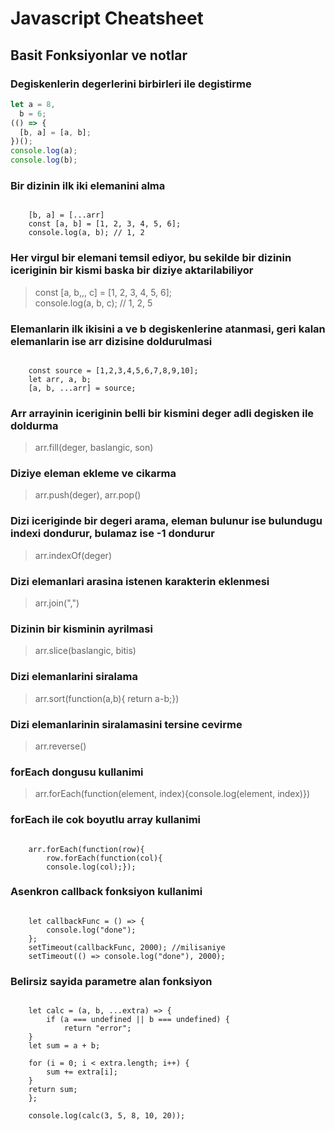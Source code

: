 # Javascript Cheatsheet

## Basit Fonksiyonlar ve notlar

### Degiskenlerin degerlerini birbirleri ile degistirme

```javascript
let a = 8,
  b = 6;
(() => {
  [b, a] = [a, b];
})();
console.log(a);
console.log(b);
```

### Bir dizinin ilk iki elemanini alma

<pre><code>
    [b, a] = [...arr]
    const [a, b] = [1, 2, 3, 4, 5, 6];  
    console.log(a, b); // 1, 2
</code></pre>

### Her virgul bir elemani temsil ediyor, bu sekilde bir dizinin iceriginin bir kismi baska bir diziye aktarilabiliyor

> const [a, b,,, c] = [1, 2, 3, 4, 5, 6];  
> console.log(a, b, c); // 1, 2, 5

### Elemanlarin ilk ikisini a ve b degiskenlerine atanmasi, geri kalan elemanlarin ise arr dizisine doldurulmasi

<pre><code>
    const source = [1,2,3,4,5,6,7,8,9,10];  
    let arr, a, b;  
    [a, b, ...arr] = source;
</code></pre>

### Arr arrayinin iceriginin belli bir kismini deger adli degisken ile doldurma

> arr.fill(deger, baslangic, son)

### Diziye eleman ekleme ve cikarma

> arr.push(deger), arr.pop()

### Dizi iceriginde bir degeri arama, eleman bulunur ise bulundugu indexi dondurur, bulamaz ise -1 dondurur

> arr.indexOf(deger)

### Dizi elemanlari arasina istenen karakterin eklenmesi

> arr.join(",")

### Dizinin bir kisminin ayrilmasi

> arr.slice(baslangic, bitis)

### Dizi elemanlarini siralama

> arr.sort(function(a,b){ return a-b;})

### Dizi elemanlarinin siralamasini tersine cevirme

> arr.reverse()

### forEach dongusu kullanimi

> arr.forEach(function(element, index){console.log(element, index)})

### forEach ile cok boyutlu array kullanimi

<pre><code>
    arr.forEach(function(row){  
        row.forEach(function(col){  
        console.log(col);});
</code></pre>

### Asenkron callback fonksiyon kullanimi

<pre><code>
    let callbackFunc = () => {
        console.log("done");
    };
    setTimeout(callbackFunc, 2000); //milisaniye
    setTimeout(() => console.log("done"), 2000);
</code></pre>

### Belirsiz sayida parametre alan fonksiyon

<pre><code>
    let calc = (a, b, ...extra) => {
        if (a === undefined || b === undefined) {
            return "error";
    }  
    let sum = a + b;

    for (i = 0; i < extra.length; i++) {
        sum += extra[i];
    }  
    return sum;
    };

    console.log(calc(3, 5, 8, 10, 20));
</code></pre>
